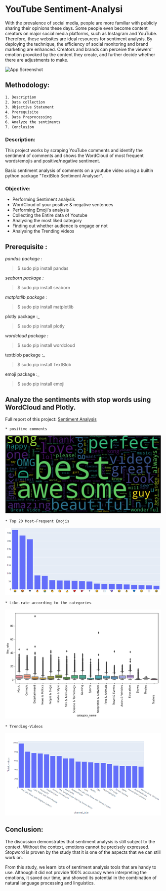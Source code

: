 # **YouTube Sentiment-Analysi**

With the prevalence of social media, people are more familiar with publicly sharing their opinions these days. Some people even become content creators on major social media platforms, such as Instagram and YouTube. Therefore, these websites are ideal resources for sentiment analysis. By deploying the technique, the efficiency of social monitoring and brand marketing are enhanced. Creators and brands can perceive the viewers' emotion provoked by the content they create, and further decide whether there are adjustments to make. 


![App Screenshot](https://images.unsplash.com/photo-1611162616475-46b635cb6868?ixlib=rb-4.0.3&ixid=MnwxMjA3fDB8MHxzZWFyY2h8MXx8eW91dHViZSUyMGxvZ298ZW58MHx8MHx8&w=1000&q=80)

## Methodology:

    1. Description
    2. Data collection
    3. Objective Statement
    4. Prerequisite
    5. Data Preprocessing
    6. Analyze the sentiments
    7. Conclusion

### Description:
This project works by scraping YouTube comments and identify the sentiment of comments and shows the WordCloud of most frequent words/emojis and positive/negative sentiment.

Basic sentiment analysis of comments on a youtube video using a builtin python package "TextBlob Sentiment Analyser".
### Objective:
* Performing Sentiment analysis
* WordCloud of your positive & negative sentences
* Performing Emoji's analysis
* Collecting the Entire data of Youtube
* Analysing the most liked category
* Finding out whether audience is engage or not
* Analysing the Trending videos


## Prerequisite :
_pandas package :_

> $ sudo pip install pandas

_seaborn package :_

> $ sudo pip install seaborn

_matplotlib package :_

> $ sudo pip install matplotlib

plotly package :_

> $ sudo pip install plotly

_wordcloud package :_

> $ sudo pip install wordcloud

textblob package :_

> $ sudo pip install TextBlob

emoji package :_

> $ sudo pip install emoji


## Analyze the sentiments with stop words using WordCloud and Plotly.
Full report of this project: [Sentiment Analysis](https://github.com/L-VinayKumar/YouTube-Sentiment-Analysis/blob/main/YouTube%20Sentiment-Analysis/Youtube-analysis.ipynb)


    * positive comments
![Logo](https://github.com/L-VinayKumar/YouTube-Sentiment-Analysis/blob/main/YouTube%20Sentiment-Analysis/Positive_Comments.PNG?raw=true)
    

    * Top 20 Most-Frequent Emojis
![Logo](https://github.com/L-VinayKumar/YouTube-Sentiment-Analysis/blob/main/YouTube%20Sentiment-Analysis/Top%2020%20Emojis.PNG?raw=true)
    
    * Like-rate according to the categories
![Logo](https://github.com/L-VinayKumar/YouTube-Sentiment-Analysis/blob/main/YouTube%20Sentiment-Analysis/Like-rate.PNG?raw=true)
    
    * Trending-Videos
![Logo](https://github.com/L-VinayKumar/YouTube-Sentiment-Analysis/blob/main/YouTube%20Sentiment-Analysis/Trending.PNG?raw=true)


## Conclusion:

The discussion demonstrates that sentiment analysis is still subject to the context. Without the context, emotions cannot be precisely expressed. Stopword is proven by the study that it is one of the aspects that we can still work on.

From this study, we learn lots of sentiment analysis tools that are handy to use. Although it did not provide 100% accuracy when interpreting the emotions, it saved our time, and showed its potential in the combination of natural language processing and linguistics.
